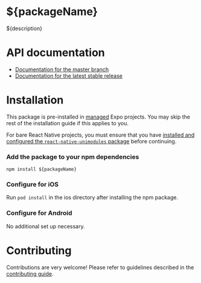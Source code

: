 # ${packageName}

${description}
<!--- remove for interfaces --->

# API documentation

- [Documentation for the master branch](https://github.com/expo/expo/blob/master/docs/pages/versions/unversioned/sdk/${docName}.md)
- [Documentation for the latest stable release](https://docs.expo.io/versions/latest/sdk/${docName}/)

<!--- end remove for interfaces --->
# Installation

This package is pre-installed in [managed](https://docs.expo.io/versions/latest/introduction/managed-vs-bare/) Expo projects. You may skip the rest of the installation guide if this applies to you.

For bare React Native projects, you must ensure that you have [installed and configured the `react-native-unimodules` package](https://github.com/unimodules/react-native-unimodules) before continuing.

### Add the package to your npm dependencies

```
npm install ${packageName}
```

<!--- remove for no-ios --->
### Configure for iOS

Run `pod install` in the ios directory after installing the npm package.

<!--- end remove for no-ios --->

<!--- remove for no-android --->
### Configure for Android

<!--- remove for interfaces --->

<!--- remove for no-package --->
No additional set up necessary.

<!--- end remove for no-package --->
<!--- end remove for interfaces --->
<!--- end remove for no-android --->
# Contributing

Contributions are very welcome! Please refer to guidelines described in the [contributing guide]( https://github.com/expo/expo#contributing).
